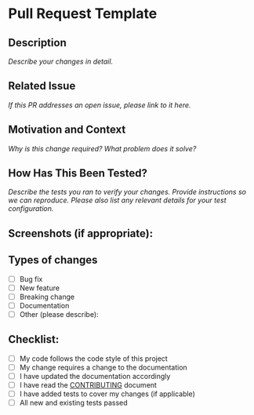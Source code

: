 # Pull Request Template

## Description
_Describe your changes in detail._

## Related Issue
_If this PR addresses an open issue, please link to it here._

## Motivation and Context
_Why is this change required? What problem does it solve?_

## How Has This Been Tested?
_Describe the tests you ran to verify your changes. Provide instructions so we can reproduce. Please also list any relevant details for your test configuration._

## Screenshots (if appropriate):

## Types of changes
- [ ] Bug fix
- [ ] New feature
- [ ] Breaking change
- [ ] Documentation
- [ ] Other (please describe):

## Checklist:
- [ ] My code follows the code style of this project
- [ ] My change requires a change to the documentation
- [ ] I have updated the documentation accordingly
- [ ] I have read the [CONTRIBUTING](CONTRIBUTING.md) document
- [ ] I have added tests to cover my changes (if applicable)
- [ ] All new and existing tests passed 